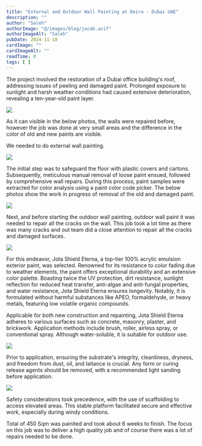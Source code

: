 ```yaml
---
title: "External and Outdoor Wall Painting at Deira - Dubai UAE"
description: ""
author: "Saleh"
authorImage: "@/images/blog/jacob.avif"
authorImageAlt: "Saleh"
pubDate: 2024-11-18
cardImage: ""
cardImageAlt: ""
readTime: 0
tags: [ ]
---
```


The project involved the restoration of a Dubai office building's roof, addressing issues of peeling and damaged paint. Prolonged exposure to sunlight and harsh weather conditions had caused extensive deterioration, revealing a ten-year-old paint layer.

![](https://img1.wsimg.com/isteam/ip/c49a412a-7d5c-4c86-b371-17b58bdd84ac/20230808_120757.jpg/:/rs=w:1280)

As it can visible in the below photos, the walls were repaired before, however the job was done at very small areas and the difference in the color of old and new paints are visible.

We needed to do external wall painting.

![](https://img1.wsimg.com/isteam/ip/c49a412a-7d5c-4c86-b371-17b58bdd84ac/20230809_113512.jpg/:/rs=w:1280)

The initial step was to safeguard the floor with plastic covers and cartons. Subsequently, meticulous manual removal of loose paint ensued, followed by comprehensive wall repairs. During this process, paint samples were extracted for color analysis using a paint color code picker. The below photos show the work in progress of removal of the old and damaged paint.

  

![](https://img1.wsimg.com/isteam/ip/c49a412a-7d5c-4c86-b371-17b58bdd84ac/WhatsApp%20Image%202023-08-17%20at%2007.32.34.jpeg/:/cr=t:0%25,l:0%25,w:100%25,h:100%25/rs=w:1280)

Next, and before starting the outdoor wall painting, outdoor wall paint it was needed to repair all the cracks on the wall. This job took a lot time as there was many cracks and out team did a close attention to repair all the cracks and damaged surfaces.

![](https://img1.wsimg.com/isteam/ip/c49a412a-7d5c-4c86-b371-17b58bdd84ac/WhatsApp%20Image%202023-08-22%20at%2020.42.32.jpeg/:/cr=t:0%25,l:0%25,w:100%25,h:100%25/rs=w:1280)

For this endeavor, Jota Shield Eterna, a top-tier 100% acrylic emulsion exterior paint, was selected. Renowned for its resistance to color fading due to weather elements, the paint offers exceptional durability and an extensive color palette. Boasting twice the UV protection, dirt resistance, sunlight reflection for reduced heat transfer, anti-algae and anti-fungal properties, and water resistance, Jota Shield Eterna ensures longevity. Notably, it is formulated without harmful substances like APEO, formaldehyde, or heavy metals, featuring low volatile organic compounds.

Applicable for both new construction and repainting, Jota Shield Eterna adheres to various surfaces such as concrete, masonry, plaster, and brickwork. Application methods include brush, roller, airless spray, or conventional spray. Although water-soluble, it is suitable for outdoor use.

  

![](https://img1.wsimg.com/isteam/ip/c49a412a-7d5c-4c86-b371-17b58bdd84ac/20230907_103702.jpg/:/cr=t:0%25,l:0%25,w:100%25,h:100%25/rs=w:1280)

Prior to application, ensuring the substrate's integrity, cleanliness, dryness, and freedom from dust, oil, and laitance is crucial. Any form or curing release agents should be removed, with a recommended light sanding before application.

  

![](https://img1.wsimg.com/isteam/ip/c49a412a-7d5c-4c86-b371-17b58bdd84ac/20230913_114945-873a065.jpg/:/cr=t:0%25,l:0%25,w:100%25,h:100%25/rs=w:1280)

Safety considerations took precedence, with the use of scaffolding to access elevated areas. This stable platform facilitated secure and effective work, especially during windy conditions.

Total of 450 Sqm was painited and took about 6 weeks to finish. The focus on this job was to deliver a high quality job and of course there was a lot of repairs needed to be done.